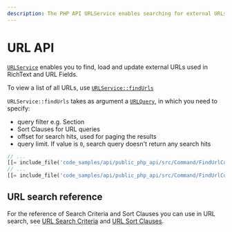 ```yaml
---
description: The PHP API URLService enables searching for external URLs used in tech text and URL Fields.
---
```


# URL API

[`URLService`](../../api/php_api/php_api_reference/classes/Ibexa-Contracts-Core-Repository-URLService.html)
enables you to find, load and update external URLs used in RichText and URL Fields.

To view a list of all URLs, use [`URLService::findUrls`](../../api/php_api/php_api_reference/classes/Ibexa-Contracts-Core-Repository-URLService.html#method_findUrls)

`URLService::findUrls` takes as argument a [`URLQuery`](../../api/php_api/php_api_reference/classes/Ibexa-Contracts-Core-Repository-Values-URL-URLQuery.html),
in which you need to specify:

- query filter e.g. Section
- Sort Clauses for URL queries
- offset for search hits, used for paging the results
- query limit. If value is `0`, search query doesn't return any search hits

```php
// ...
[[= include_file('code_samples/api/public_php_api/src/Command/FindUrlCommand.php', 7, 10) =]]
// ...
[[= include_file('code_samples/api/public_php_api/src/Command/FindUrlCommand.php', 41, 56) =]]
```

## URL search reference

For the reference of Search Criteria and Sort Clauses you can use in URL search,
see [URL Search Criteria](url_search_criteria.md) and [URL Sort Clauses](url_search_sort_clauses.md).

